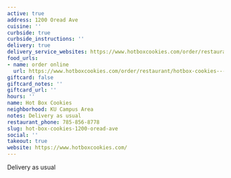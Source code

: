 ```yaml
---
active: true
address: 1200 Oread Ave
cuisine: ''
curbside: true
curbside_instructions: ''
delivery: true
delivery_service_websites: https://www.hotboxcookies.com/order/restaurant/hotbox-cookies---oread-avenue-menu/18175
food_urls:
- name: order online
  url: https://www.hotboxcookies.com/order/restaurant/hotbox-cookies---oread-avenue-menu/18175
giftcard: false
giftcard_notes: ''
giftcard_url: ''
hours: ''
name: Hot Box Cookies
neighborhood: KU Campus Area
notes: Delivery as usual
restaurant_phone: 785-856-8778
slug: hot-box-cookies-1200-oread-ave
social: ''
takeout: true
website: https://www.hotboxcookies.com/
---
```


Delivery as usual